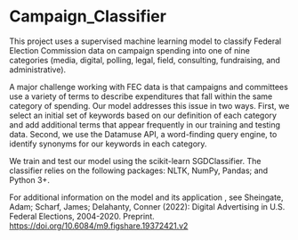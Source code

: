 # Campaign_Classifier
This project uses a supervised machine learning model to classify Federal Election Commission data on campaign spending into one of nine categories (media, digital, polling, legal, field, consulting, fundraising, and administrative).

A major challenge working with FEC data is that campaigns and committees use a variety of terms to describe expenditures that fall within the same category of spending. Our model addresses this issue in two ways. First, we select an initial set of keywords based on our definition of each category and add additional terms that appear frequently in our training and testing data. Second, we use the Datamuse API, a word-finding query engine, to identify synonyms for our keywords in each category.

We train and test our model using the scikit-learn SGDClassifier. The classifier relies on the following packages: NLTK, NumPy, Pandas; and Python 3+. 

For additional information on the model and its application , see Sheingate, Adam; Scharf, James; Delahanty, Conner (2022): Digital Advertising in U.S. Federal Elections, 2004-2020. Preprint. https://doi.org/10.6084/m9.figshare.19372421.v2 
